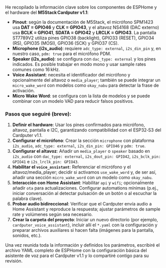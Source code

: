 
He recopilado la información clave sobre los componentes de ESPHome y el hardware del **M5Stack Cardputer v1.1**:

* **Pinout**: según la documentación de M5Stack, el micrófono SPM1423 usa **DAT = GPIO46** y **CLK = GPIO43**, y el altavoz NS4168 (DAC externo) usa **BCLK = GPIO41**, **SDATA = GPIO42** y **LRCLK = GPIO43**. La pantalla ST7789V2 utiliza pines GPIO38 (backlight), GPIO33 (RESET), GPIO34 (RS), GPIO35 (MOSI), GPIO36 (SCK) y GPIO37 (CS).
* **Microphone (i2s\_audio)**: requiere `adc_type: external`, `i2s_din_pin` y, en nuestro caso, `pdm: true` para el micrófono PDM.
* **Speaker (i2s\_audio)**: se configura con `dac_type: external` y los pines indicados. Es posible trabajar en modo mono y usar sample rates comunes como 16 kHz.
* **Voice Assistant**: necesita el identificador del micrófono y opcionalmente del altavoz o `media_player`; también se puede integrar un `micro_wake_word` con modelos como `okay_nabu` para detectar la frase de activación.
* **Micro Wake Word**: se configura con la lista de modelos y se puede combinar con un modelo VAD para reducir falsos positivos.

### Pasos que seguiré (breve):

1. **Definir el hardware**: Usar los pines confirmados para micrófono, altavoz, pantalla e I2C, garantizando compatibilidad con el ESP32‑S3 del Cardputer v1.1.
2. **Configurar el micrófono**: Crear la sección `microphone` con plataforma `i2s_audio`, `adc_type: external`, `i2s_din_pin: GPIO46` y `pdm: true`.
3. **Configurar el altavoz**: Añadir un `media_player` o `speaker` basado en `i2s_audio` con `dac_type: external`, `i2s_dout_pin: GPIO42`, `i2s_bclk_pin: GPIO41` e `i2s_lrclk_pin: GPIO43`.
4. **Habilitar el `voice_assistant`**: Referenciar el micrófono y el altavoz/media\_player; decidir si activamos `use_wake_word` y, de ser así, añadir una sección `micro_wake_word` con un modelo como `okay_nabu`.
5. **Interacción con Home Assistant**: Habilitar `api` y `wifi`; opcionalmente añadir `ota` para actualizaciones. Configurar automations mínimas (p.ej., iniciar conversación al detectar pulsación de un botón o al escuchar la palabra clave).
6. **Probar audio bidireccional**: Verificar que el Cardputer envía audio a Home Assistant y reproduce la respuesta; ajustar parámetros de sample rate y volúmenes según sea necesario.
7. **Crear la carpeta del proyecto**: Iniciar un nuevo directorio (por ejemplo, `cardputer_voice_assistant`), incluir allí el `*.yaml` con la configuración y preparar archivos auxiliares si hacen falta (imágenes para la pantalla, sonidos, etc.).

Una vez reunida toda la información y definidos los parámetros, escribiré el archivo YAML completo de ESPHome con la configuración básica del asistente de voz para el Cardputer v1.1 y lo compartiré contigo para su revisión.
